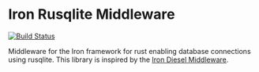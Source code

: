 # Iron Rusqlite Middleware
[![Build Status](https://travis-ci.org/KevinMidkiff/iron-diesel-middleware.svg?branch=master)](https://travis-ci.org/KevinMidkiff/iron-diesel-middleware)

Middleware for the Iron framework for rust enabling database connections using rusqlite.
This library is inspired by the [Iron Diesel Middleware](https://github.com/darayus/iron-diesel-middleware).

